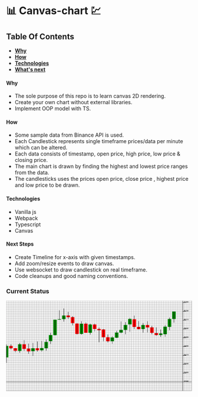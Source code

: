 # 📊 Canvas-chart 💹

## Table Of Contents
- **[Why](#why)**
- **[How](#how)**
- **[Technologies](#technologies)**
- **[What's next](#next-steps)**

#### Why
- The sole purpose of this repo is to learn canvas 2D rendering.
- Create your own chart without external libraries.
- Implement OOP model with TS.

#### How
- Some sample data from Binance API is used.
- Each Candlestick represents single timeframe prices/data per minute which can be altered.
- Each data consists of timestamp, open price, high price, low price & closing price.
- The main chart is drawn by finding the highest and lowest price ranges from the data.
- The candlesticks uses the prices open price, close price , highest price and low price to be drawn.

#### Technologies
- Vanilla js
- Webpack
- Typescript
- Canvas

#### Next Steps
- Create Timeline for x-axis with given timestamps.
- Add zoom/resize events to draw canvas.
- Use websocket to draw candlestick on real timeframe.
- Code cleanups and good naming conventions.

### Current Status
![](chart.png)
